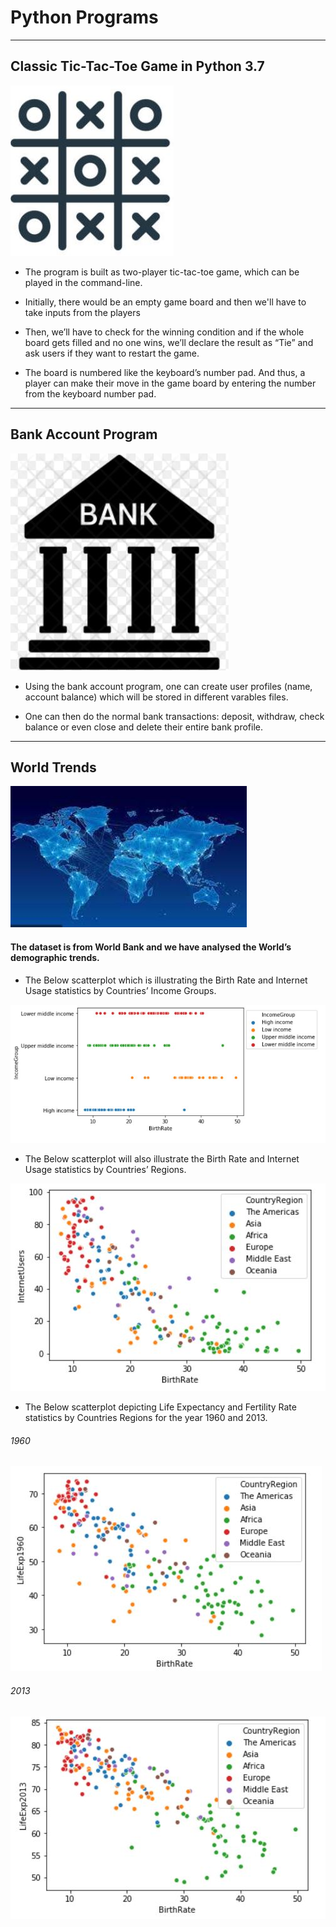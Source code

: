# Python Programs

---

## Classic Tic-Tac-Toe Game in Python 3.7

![alt text](https://github.com/RathanRaju/Python/blob/master/tic_tac_toe.JPG "Logo Tic Tac Toe")

* The program is built as two-player tic-tac-toe game, which can be played in the command-line.

* Initially, there would be an empty game board and then we'll have to take inputs from the players 

* Then, we’ll have to check for the winning condition and if the whole board gets filled and no one wins, we’ll declare the result as “Tie” and ask users if they want to restart the game.

* The board is numbered like the keyboard’s number pad. And thus, a player can make their move in the game board by entering the number from the keyboard number pad.

---

## Bank Account Program

![alt text](https://github.com/RathanRaju/Python/blob/master/bank_account_logo.JPG "Logo Bank account")

* Using the bank account program, one can create user profiles (name, account balance) which will be stored in different varables files. 

* One can then do the normal bank transactions: deposit, withdraw, check balance or even close and delete their entire bank profile. 

---

## World Trends

![alt text](https://github.com/RathanRaju/Python/blob/master/world_trends.JPG "Logo World Trends")

#### The dataset is from World Bank and we have analysed the World’s demographic trends.

* The Below scatterplot which is illustrating the Birth Rate and Internet Usage statistics by Countries’ Income Groups.

![alt text](https://github.com/RathanRaju/Python/blob/master/plot1.JPG "Plot 1")

* The Below scatterplot will also illustrate the Birth Rate and Internet Usage statistics by Countries’ Regions.

![alt text](https://github.com/RathanRaju/Python/blob/master/plot2.JPG "Plot 2")

* The Below scatterplot depicting Life Expectancy and Fertility Rate statistics by Countries Regions for the year 1960 and 2013.

###### 1960
![alt text](https://github.com/RathanRaju/Python/blob/master/plot3.JPG "Plot 3")


###### 2013
![alt text](https://github.com/RathanRaju/Python/blob/master/plot4.JPG "Plot 4")
